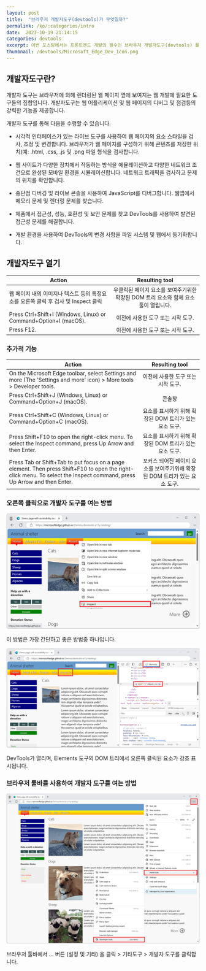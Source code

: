 ```yaml
---
layout: post
title:  "브라우저 개발자도구(devtools)가 무엇일까?"
permalink: /ko/:categories/intro
date:  2023-10-19 21:14:15
categories: devtools
excerpt: 이번 포스팅에서는 프론트엔드 개발의 필수인 브라우저 개발자도구(devtools) 를 소개하고 개발자도구(devtools)를 여는 방법에 대해 간단하게 소개합니다.
thumbnail: /devtools/Microsoft_Edge_Dev_Icon.png
---
```



## 개발자도구란?

개발자 도구는 브라우저에 의해 렌더링된 웹 페이지 옆에 보여지는 웹 개발에 필요한 도구들의 집합입니다.
개발자도구는 웹 어플리케이션 및 웹 페이지의 디버그 및 점검등의 강력한 기능을 제공합니다.

개발자 도구를 통해 다음을 수행할 수 있습니다.

* 시각적 인터페이스가 있는 라이브 도구를 사용하여 웹 페이지의 요소 스타일을 검사, 조정 및 변경합니다. 브라우저가 웹 페이지를 구성하기 위해 콘텐츠를 저장한 위치(예: .html, .css, .js 및 .png 파일 형식을 검사합니다.

* 웹 사이트가 다양한 장치에서 작동하는 방식을 에뮬레이션하고 다양한 네트워크 조건으로 완성된 모바일 환경을 시뮬레이션합니다. 네트워크 트래픽을 검사하고 문제의 위치를 확인합니다.

* 중단점 디버깅 및 라이브 콘솔을 사용하여 JavaScript를 디버그합니다. 웹앱에서 메모리 문제 및 렌더링 문제를 찾습니다.

* 제품에서 접근성, 성능, 호환성 및 보안 문제를 찾고 DevTools를 사용하여 발견된 접근성 문제를 해결합니다.

* 개발 환경을 사용하여 DevTools의 변경 사항을 파일 시스템 및 웹에서 동기화합니다.


## 개발자도구 열기

| Action   |      	Resulting tool      |
|----------|:-------------:|
| 웹 페이지 내의 이미지나 텍스트 등의 특정요소를 오른쪽 클릭 후 검사 및 Inspect 클릭 |  우클릭된 페이지 요소를 보여주기위한 확장된 DOM 트리 요소와 함께 요소툴이 열립니다. |
| Press Ctrl+Shift+I (Windows, Linux) or Command+Option+I (macOS). |    이전에 사용한 도구 또는 시작 도구.   |
| Press F12. | 	이전에 사용한 도구 또는 시작 도구. |


### 추가적 기능


| Action   |      	Resulting tool      |
|----------|:-------------:|
| On the Microsoft Edge toolbar, select Settings and more (The 'Settings and more' icon) > More tools > Developer tools. |  이전에 사용한 도구 또는 시작 도구. |
| Press Ctrl+Shift+J (Windows, Linux) or Command+Option+J (macOS). |    콘솔창   |
| Press Ctrl+Shift+C (Windows, Linux) or Command+Option+C (macOS). | 	<body> 요소를 표시하기 위해 확장된 DOM 트리가 있는 요소 도구. |
| Press Shift+F10 to open the right-click menu. To select the Inspect command, press Up Arrow and then Enter. | <html> 요소를 표시하기 위해 확장된 DOM 트리가 있는 요소 도구. |
| Press Tab or Shift+Tab to put focus on a page element. Then press Shift+F10 to open the right-click menu. To select the Inspect command, press Up Arrow and then Enter. | 포커스 되어진 페이지 요소를 보여주기위해 확장된 DOM 트리가 있는 요소 도구. |

<div class="divide-line"></div>

### 오른쪽 클릭으로 개발자 도구를 여는 방법


![Open Devtools used to right click!](/assets/img/devtools/open_devtools_rightclick1.png)

이 방법은 가장 간단하고 좋은 방법중 하나입니다.

![Open Devtools used to right click!](/assets/img/devtools/open_devtools_rightclick2.png)

DevTools가 열리며, Elements 도구의 DOM 트리에서 오른쪽 클릭된 요소가 강조 표시됩니다.

<div class="divide-line"></div>

### 브라우저 툴바를 사용하여 개발자 도구를 여는 방법

![Open Devtools used to right click!](/assets/img/devtools/open_devtools_browsertoolbar1.png)

브라우저 툴바에서 ... 버튼 (설정 및 기타) 을 클릭 > 기타도구 > 개발자 도구를 클릭합니다.
